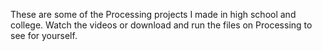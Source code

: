 These are some of the Processing projects I made in high school and college. Watch the videos or download and run the files on Processing to see for yourself.
